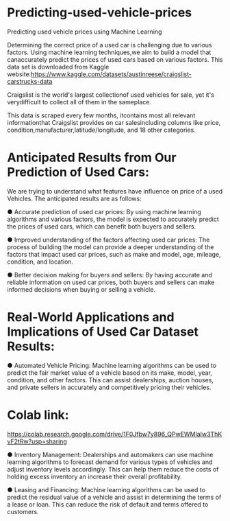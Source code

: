 # Predicting-used-vehicle-prices
Predicting used vehicle prices using Machine Learning

Determining the correct price of a used car is challenging due to various factors. Using machine learning techniques,we aim to build a model that canaccurately predict the prices of used cars based on various factors.
This data set is downloaded from Kaggle website:https://www.kaggle.com/datasets/austinreese/craigslist-carstrucks-data

Craigslist is the world's largest collectionof used vehicles for sale, yet it's verydifficult to collect all of them in the sameplace.

This data is scraped every few months, itcontains most all relevant informationthat Craigslist provides on car salesincluding columns like price, condition,manufacturer,latitude/longitude, and 18 other categories.

# Anticipated Results from Our Prediction of Used Cars:
We are trying to understand what features have influence on price of a used Vehicles. The anticipated results are as follows:

● Accurate prediction of used car prices: By using machine learning algorithms and various factors, the model is expected to accurately predict the prices of used cars, which can benefit both buyers and sellers.

● Improved understanding of the factors affecting used car prices: The process of building the model can provide a deeper understanding of the factors that impact used car prices, such as make and model, age, mileage, condition, and location.

● Better decision making for buyers and sellers: By having accurate and reliable information on used car prices, both buyers and sellers can make informed decisions when buying or selling a vehicle.

# Real-World Applications and Implications of Used Car Dataset Results:

● Automated Vehicle Pricing: Machine learning algorithms can be used to predict the fair market value of a vehicle based on its make, model, year, condition, and other factors. This can assist dealerships, auction houses, and private sellers in accurately and competitively pricing their vehicles.

# Colab link: 
https://colab.research.google.com/drive/1F0Jfbw7y896_QPwEWMlaIw3ThKvF2tRw?usp=sharing

● Inventory Management: Dealerships and automakers can use machine learning algorithms to forecast demand for various types of vehicles and adjust inventory levels
accordingly. This can help them reduce the costs of holding excess inventory an increase their overall profitability.

● Leasing and Financing: Machine learning algorithms can be used to predict the residual value of a vehicle and assist in determining the terms of a lease or loan. This can reduce the risk of default and terms offered to customers.

